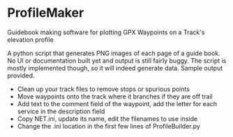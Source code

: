 # ProfileMaker
Guidebook making software for plotting GPX Waypoints on a Track's elevation profile

A python script that generates PNG images of each page of a guide book. No UI or documentation built yet and output is still fairly buggy. The script is mostly implemented though, so it will indeed generate data. Sample output provided.


* Clean up your track files to remove stops or spurious points
* Move waypoints onto the track where it branches if they are off trail
* Add text to the comment field of the waypoint, add the letter for each service in the description field
* Copy NET.ini, update its name, edit the filenames to use inside
* Change the .ini location in the first few lines of ProfileBuilder.py
